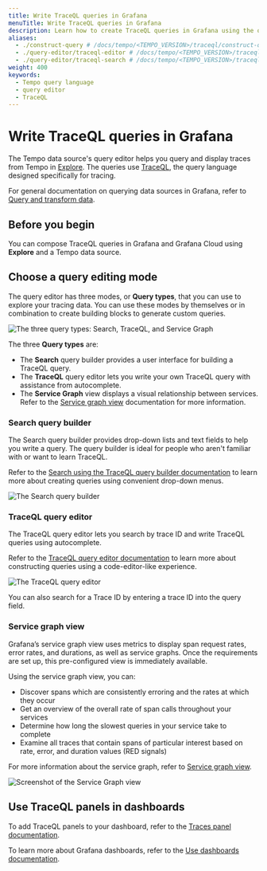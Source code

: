 ```yaml
---
title: Write TraceQL queries in Grafana
menuTitle: Write TraceQL queries in Grafana
description: Learn how to create TraceQL queries in Grafana using the query editor and search.
aliases:
  - ./construct-query # /docs/tempo/<TEMPO_VERSION>/traceql/construct-query
  - ./query-editor/traceql-editor # /docs/tempo/<TEMPO_VERSION>/traceql/query-editor/traceql-editor
  - ./query-editor/traceql-search # /docs/tempo/<TEMPO_VERSION>/traceql/query-editor/traceql-search
weight: 400
keywords:
  - Tempo query language
  - query editor
  - TraceQL
---
```


# Write TraceQL queries in Grafana

The Tempo data source's query editor helps you query and display traces from Tempo in [Explore](https://grafana.com/docs/grafana/<GRAFANA_VERSION>/explore/).
The queries use [TraceQL](/docs/tempo/latest/traceql), the query language designed specifically for tracing.

For general documentation on querying data sources in Grafana, refer to [Query and transform data](/docs/grafana/<GRAFANA_VERSION>/panels-visualizations/query-transform-data/).

## Before you begin

You can compose TraceQL queries in Grafana and Grafana Cloud using **Explore** and a Tempo data source.

## Choose a query editing mode

The query editor has three modes, or **Query types**, that you can use to explore your tracing data.
You can use these modes by themselves or in combination to create building blocks to generate custom queries.

![The three query types: Search, TraceQL, and Service Graph](/media/docs/grafana/data-sources/tempo/query-editor/tempo-ds-query-types.png)

The three **Query types** are:

- The **Search** query builder provides a user interface for building a TraceQL query.
- The **TraceQL** query editor lets you write your own TraceQL query with assistance from autocomplete.
- The **Service Graph** view displays a visual relationship between services. Refer to the [Service graph view](https://grafana.com/docs/tempo/<TEMPO_VERSION>/metrics-generator/service-graph-view/) documentation for more information.

### Search query builder

The Search query builder provides drop-down lists and text fields to help you write a query.
The query builder is ideal for people who aren't familiar with or want to learn TraceQL.

Refer to the [Search using the TraceQL query builder documentation](https://grafana.com/docs/grafana/<GRAFANA_VERSION>/datasources/tempo/query-editor/traceql-search/) to learn more about creating queries using convenient drop-down menus.

![The Search query builder](/media/docs/grafana/data-sources/tempo/query-editor/tempo-ds-query-search-v11.png)

### TraceQL query editor

The TraceQL query editor lets you search by trace ID and write TraceQL queries using autocomplete.

Refer to the [TraceQL query editor documentation](https://grafana.com/docs/grafana/<GRAFANA_VERSION>/datasources/tempo/query-editor/traceql-editor/) to learn more about constructing queries using a code-editor-like experience.

![The TraceQL query editor](/media/docs/grafana/data-sources/tempo/query-editor/tempo-ds-query-traceql-v11.png)

You can also search for a Trace ID by entering a trace ID into the query field.

### Service graph view

Grafana’s service graph view uses metrics to display span request rates, error rates, and durations, as well as service graphs.
Once the requirements are set up, this pre-configured view is immediately available.

Using the service graph view, you can:

- Discover spans which are consistently erroring and the rates at which they occur
- Get an overview of the overall rate of span calls throughout your services
- Determine how long the slowest queries in your service take to complete
- Examine all traces that contain spans of particular interest based on rate, error, and duration values (RED signals)

For more information about the service graph, refer to [Service graph view](https://grafana.com/docs/tempo/<TEMPO_VERSION>/metrics-generator/service-graph-view/).

![Screenshot of the Service Graph view](/media/docs/grafana/data-sources/tempo/query-editor/tempo-ds-query-service-graph.png)

## Use TraceQL panels in dashboards

To add TraceQL panels to your dashboard, refer to the [Traces panel documentation](/docs/grafana/<GRAFANA_VERSION>/panels-visualizations/visualizations/traces/).

To learn more about Grafana dashboards, refer to the [Use dashboards documentation](/docs/grafana/<GRAFANA_VERSION>/dashboards/use-dashboards/).